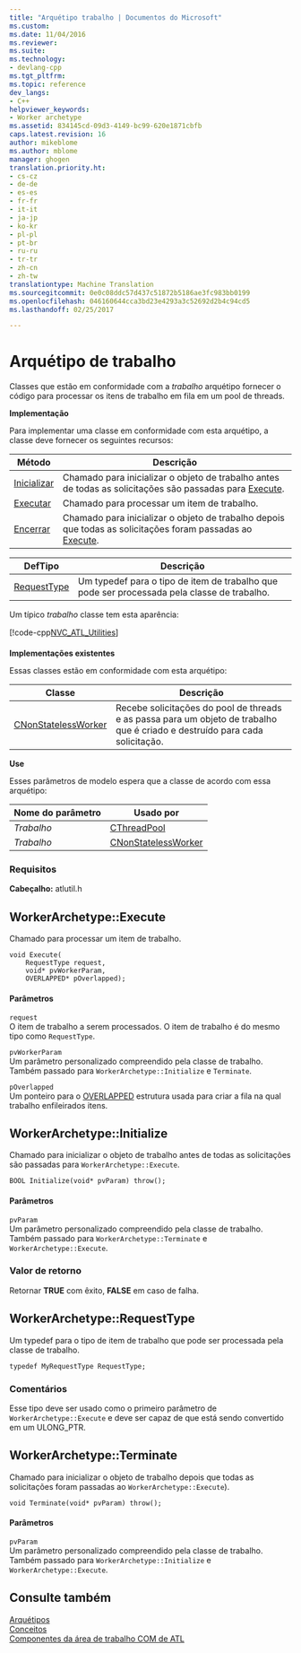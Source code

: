 ```yaml
---
title: "Arquétipo trabalho | Documentos do Microsoft"
ms.custom: 
ms.date: 11/04/2016
ms.reviewer: 
ms.suite: 
ms.technology:
- devlang-cpp
ms.tgt_pltfrm: 
ms.topic: reference
dev_langs:
- C++
helpviewer_keywords:
- Worker archetype
ms.assetid: 834145cd-09d3-4149-bc99-620e1871cbfb
caps.latest.revision: 16
author: mikeblome
ms.author: mblome
manager: ghogen
translation.priority.ht:
- cs-cz
- de-de
- es-es
- fr-fr
- it-it
- ja-jp
- ko-kr
- pl-pl
- pt-br
- ru-ru
- tr-tr
- zh-cn
- zh-tw
translationtype: Machine Translation
ms.sourcegitcommit: 0e0c08ddc57d437c51872b5186ae3fc983bb0199
ms.openlocfilehash: 046160644cca3bd23e4293a3c52692d2b4c94cd5
ms.lasthandoff: 02/25/2017

---
```

# <a name="worker-archetype"></a>Arquétipo de trabalho
Classes que estão em conformidade com a *trabalho* arquétipo fornecer o código para processar os itens de trabalho em fila em um pool de threads.  
  
 **Implementação**  
  
 Para implementar uma classe em conformidade com esta arquétipo, a classe deve fornecer os seguintes recursos:  
  
|Método|Descrição|  
|------------|-----------------|  
|[Inicializar](#initialize)|Chamado para inicializar o objeto de trabalho antes de todas as solicitações são passadas para [Execute](#execute).|  
|[Executar](#execute)|Chamado para processar um item de trabalho.|  
|[Encerrar](#terminate)|Chamado para inicializar o objeto de trabalho depois que todas as solicitações foram passadas ao [Execute](#execute).|  
  
|DefTipo|Descrição|  
|-------------|-----------------|  
|[RequestType](#requesttype)|Um typedef para o tipo de item de trabalho que pode ser processada pela classe de trabalho.|  
  
 Um típico *trabalho* classe tem esta aparência:  
  
 [!code-cpp[NVC_ATL_Utilities&#137;](../../atl/codesnippet/cpp/worker-archetype_1.cpp)]  
  
 **Implementações existentes**  
  
 Essas classes estão em conformidade com esta arquétipo:  
  
|Classe|Descrição|  
|-----------|-----------------|  
|[CNonStatelessWorker](../../atl/reference/cnonstatelessworker-class.md)|Recebe solicitações do pool de threads e as passa para um objeto de trabalho que é criado e destruído para cada solicitação.|  
  
 **Use**  
  
 Esses parâmetros de modelo espera que a classe de acordo com essa arquétipo:  
  
|Nome do parâmetro|Usado por|  
|--------------------|-------------|  
|*Trabalho*|[CThreadPool](../../atl/reference/cthreadpool-class.md)|  
|*Trabalho*|[CNonStatelessWorker](../../atl/reference/cnonstatelessworker-class.md)|  
  
### <a name="requirements"></a>Requisitos  
 **Cabeçalho:** atlutil.h  
  
## <a name="a-nameexecuteaworkerarchetypeexecute"></a><a name="execute"></a>WorkerArchetype::Execute
Chamado para processar um item de trabalho.  
  
  
  
```  
void Execute(
    RequestType request,  
    void* pvWorkerParam,  
    OVERLAPPED* pOverlapped);
```  
  
#### <a name="parameters"></a>Parâmetros  
 `request`  
 O item de trabalho a serem processados. O item de trabalho é do mesmo tipo como `RequestType`.  
  
 `pvWorkerParam`  
 Um parâmetro personalizado compreendido pela classe de trabalho. Também passado para `WorkerArchetype::Initialize` e `Terminate`.  
  
 `pOverlapped`  
 Um ponteiro para o [OVERLAPPED](http://msdn.microsoft.com/library/windows/desktop/ms684342) estrutura usada para criar a fila na qual trabalho enfileirados itens.  
  
## <a name="a-nameinitializea-workerarchetypeinitialize"></a><a name="initialize"></a>WorkerArchetype::Initialize
Chamado para inicializar o objeto de trabalho antes de todas as solicitações são passadas para `WorkerArchetype::Execute`.  
```
BOOL Initialize(void* pvParam) throw();
```  
  
#### <a name="parameters"></a>Parâmetros  
 `pvParam`  
 Um parâmetro personalizado compreendido pela classe de trabalho. Também passado para `WorkerArchetype::Terminate` e `WorkerArchetype::Execute`.  
  
### <a name="return-value"></a>Valor de retorno  
 Retornar **TRUE** com êxito, **FALSE** em caso de falha.  
  
## <a name="a-namerequesttypea-workerarchetyperequesttype"></a><a name="requesttype"></a>WorkerArchetype::RequestType
Um typedef para o tipo de item de trabalho que pode ser processada pela classe de trabalho.  
  
```  
typedef MyRequestType RequestType;    
```  
  
### <a name="remarks"></a>Comentários  
 Esse tipo deve ser usado como o primeiro parâmetro de `WorkerArchetype::Execute` e deve ser capaz de que está sendo convertido em um ULONG_PTR.  
  
## <a name="a-nameterminatea-workerarchetypeterminate"></a><a name="terminate"></a>WorkerArchetype::Terminate
Chamado para inicializar o objeto de trabalho depois que todas as solicitações foram passadas ao `WorkerArchetype::Execute`).  
    
``` 
void Terminate(void* pvParam) throw();
```  
  
#### <a name="parameters"></a>Parâmetros  
 `pvParam`  
 Um parâmetro personalizado compreendido pela classe de trabalho. Também passado para `WorkerArchetype::Initialize` e `WorkerArchetype::Execute`.  
  
## <a name="see-also"></a>Consulte também  
 [Arquétipos](../../atl/reference/atl-archetypes.md)   
 [Conceitos](../../atl/active-template-library-atl-concepts.md)   
 [Componentes da área de trabalho COM de ATL](../../atl/atl-com-desktop-components.md)




